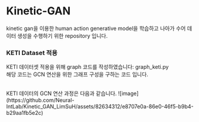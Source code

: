 # Kinetic-GAN  
kinetic gan을 이용한 human action generative model을 학습하고 나아가 수어 데이터 생성을 수행하기 위한 repository 입니다.  

### KETI Dataset 적용  
KETI 데이터셋 적용을 위해 graph 코드를 작성하였습니다: graph_keti.py  
해당 코드는 GCN 연산을 위한 그래프 구성을 구하는 코드 입니다.  

</br> 
KETI 데이터의 GCN 연산 과정은 다음과 같습니다.
![image](https://github.com/Neural-IntLab/Kinetic_GAN_LimSuH/assets/82634312/e8707e0a-86e0-46f5-b9b4-b29aa1fb5e2c)

